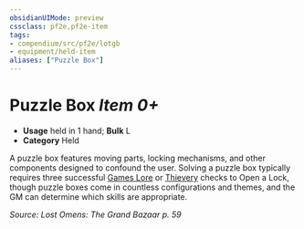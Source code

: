 ```yaml
---
obsidianUIMode: preview
cssclass: pf2e,pf2e-item
tags:
- compendium/src/pf2e/lotgb
- equipment/held-item
aliases: ["Puzzle Box"]
---
```

# Puzzle Box *Item 0+*  

- **Usage** held in 1 hand; **Bulk** L
- **Category** Held

A puzzle box features moving parts, locking mechanisms, and other components designed to confound the user. Solving a puzzle box typically requires three successful [Games Lore](../../skills.md#Lore) or [Thievery](../../skills.md#Thievery) checks to Open a Lock, though puzzle boxes come in countless configurations and themes, and the GM can determine which skills are appropriate.

*Source: Lost Omens: The Grand Bazaar p. 59*